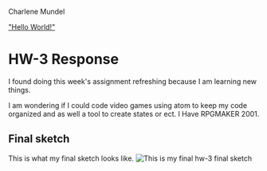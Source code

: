 Charlene Mundel


["Hello World!"](https://yewtreedesign.github.io/120-work/hw-3/)

# HW-3 Response

I found doing this week's assignment refreshing
because I am learning new things.

I am wondering if I could code video games
using atom to keep my code organized and as well a tool to create states or ect. I Have RPGMAKER 2001.

## Final sketch
This is what my final sketch looks like.
![This is my final hw-3 final sketch](imgs/hw-3/images/img1.png)
